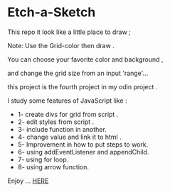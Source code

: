 # Etch-a-Sketch

This repo it look like a little place to draw ;
 
 Note: Use the Grid-color then draw .
 
You can choose your favorite color and background , 

and change the grid size from an input 'range'...

this project  is the fourth project in my odin project .

I study some features of JavaScript like : 

* 1- create divs for grid from script .
* 2- edit styles from script .
* 3- include function in another.
* 4- change  value and link it to html .  
* 5- Improvement in how to put steps to work.
* 6- using addEventListener and appendChild.
* 7- using for loop.
* 8- using arrow function.

Enjoy ... <a href="https://omar-alzant.github.io/Etch-a-Sketch/">HERE</a>
